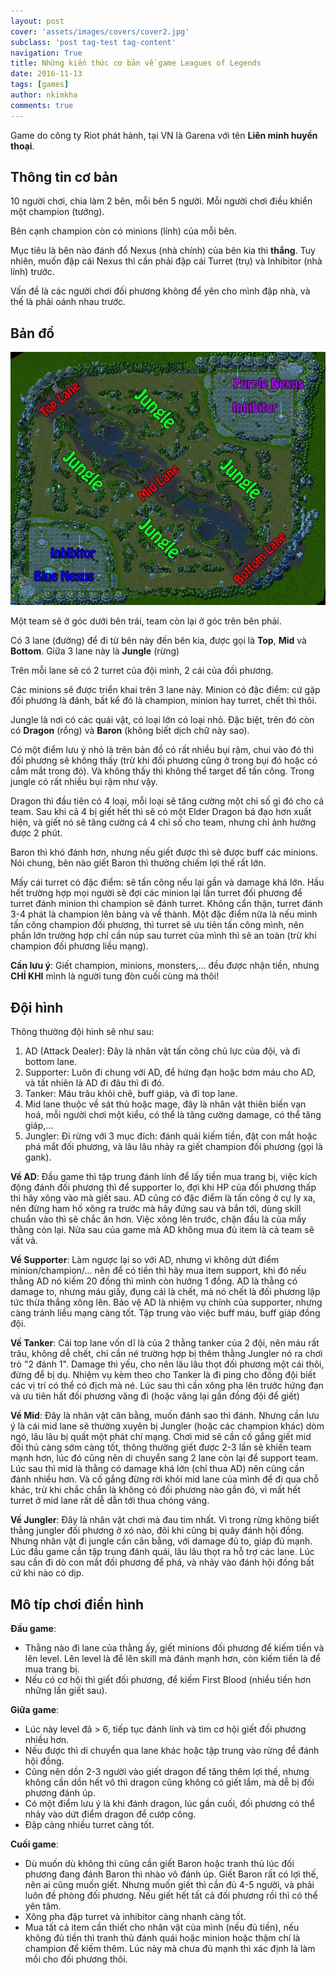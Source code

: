 ```yaml
---
layout: post
cover: 'assets/images/covers/cover2.jpg'
subclass: 'post tag-test tag-content'
navigation: True
title: Những kiến thức cơ bản về game Leagues of Legends
date: 2016-11-13
tags: [games]
author: nkimkha
comments: true
---
```


Game do công ty Riot phát hành, tại VN là Garena với tên **Liên minh huyền thoại**.

Thông tin cơ bản
----------------
10 người chơi, chia làm 2 bên, mỗi bên 5 người. Mỗi người chơi điều khiển một champion (tướng).

Bên cạnh champion còn có minions (lính) của mỗi bên.

Mục tiêu là bên nào đánh đổ Nexus (nhà chính) của bên kia thì **thắng**. Tuy nhiên, muốn đập cái Nexus thì cần phải đập cái Turret (trụ) và Inhibitor (nhà lính) trước.

Vấn đề là các người chơi đối phương không để yên cho mình đập nhà, và thế là phải oánh nhau trước.

Bản đồ
------
![LOL maps](/assets/images/figures/league-of-legends-map.jpg)

Một team sẽ ở góc dưới bên trái, team còn lại ở góc trên bên phải.

Có 3 lane (đường) để đi từ bên này đến bên kia, được gọi là **Top**, **Mid** và **Bottom**. Giữa 3 lane này là **Jungle** (rừng)

Trên mỗi lane sẽ có 2 turret của đội mình, 2 cái của đối phương.

Các minions sẽ được triển khai trên 3 lane này. Minion có đặc điểm: cứ gặp đối phương là đánh, bất kể đó là champion, minion hay turret, chết thì thôi.

Jungle là nơi có các quái vật, có loại lớn có loại nhỏ. Đặc biệt, trên đó còn có **Dragon** (rồng) và **Baron** (không biết dịch chữ này sao).

Có một điểm lưu ý nhỏ là trên bản đồ có rất nhiều bụi rậm, chui vào đó thì đối phương sẽ không thấy (trừ khi đối phương cũng ở trong bụi đó hoặc có cắm mắt trong đó). Và không thấy thì không thể target để tấn công. Trong jungle có rất nhiều bụi rậm như vậy.

Dragon thì đầu tiên có 4 loại, mỗi loại sẽ tăng cường một chỉ số gì đó cho cả team. Sau khi cả 4 bị giết hết thì sẽ có một Elder Dragon bá đạo hơn xuất hiện, và giết nó sẽ tăng cường cả 4 chỉ số cho team, nhưng chỉ ảnh hưởng được 2 phút.

Baron thì khó đánh hơn, nhưng nếu giết được thì sẽ được buff các minions. Nói chung, bên nào giết Baron thì thường chiếm lợi thế rất lớn.

Mấy cái turret có đặc điểm: sẽ tấn công nếu lại gần và damage khá lớn. Hầu hết trường hợp mọi người sẽ đợi các minion lại lần turret đối phương để turret đánh minion thì champion sẽ đánh turret. Không cẩn thận, turret đánh 3-4 phát là champion lên bảng và về thành. Một đặc điểm nữa là nếu mình tấn công champion đối phương, thì turret sẽ ưu tiên tấn công mình, nên phần lớn trường hợp chỉ cần núp sau turret của mình thì sẽ an toàn (trừ khi champion đối phương liều mạng).

**Cần lưu ý**: Giết champion, minions, monsters,... đều được nhận tiền, nhưng **CHỈ KHI** mình là người tung đòn cuối cùng mà thôi!

Đội hình
--------
Thông thường đội hình sẽ như sau:
1. AD (Attack Dealer): Đây là nhân vật tấn công chủ lực của đội, và đi bottom lane.
2. Supporter: Luôn đi chung với AD, để hứng đạn hoặc bơm máu cho AD, và tất nhiên là AD đi đâu thì đi đó.
3. Tanker: Máu trâu khỏi chê, buff giáp, và đi top lane.
4. Mid lane thuộc về sát thủ hoặc mage, đây là nhân vật thiên biến vạn hoá, mỗi người chơi một kiểu, có thể là tăng cường damage, có thể tăng giáp,...
5. Jungler: Đi rừng với 3 mục đích: đánh quái kiếm tiền, đặt con mắt hoặc phá mắt đối phương, và lâu lâu nhảy ra giết champion đối phương (gọi là gank).

**Về AD**: Đầu game thì tập trung đánh lính để lấy tiền mua trang bị, việc kích động đánh đối phương thì để supporter lo, đợi khi HP của đối phương thấp thì hãy xông vào mà giết sau. AD cũng có đặc điểm là tấn công ở cự ly xa, nên đừng ham hố xông ra trước mà hãy đứng sau và bắn tới, dùng skill chuẩn vào thì sẽ chắc ăn hơn. Việc xông lên trước, chặn đầu là của mấy thằng còn lại. Nửa sau của game mà AD không mua đủ item là cả team sẽ vất vả.

**Về Supporter**: Làm ngược lại so với AD, nhưng vì không dứt điểm minion/champion/... nên để có tiền thì hãy mua item support, khi đó nếu thằng AD nó kiếm 20 đồng thì mình còn hưởng 1 đồng. AD là thằng có damage to, nhưng máu giấy, đụng cái là chết, mà nó chết là đối phương lập tức thừa thắng xông lên. Bảo vệ AD là nhiệm vụ chính của supporter, nhưng càng tránh liều mạng càng tốt. Tập trung vào việc buff máu, buff giáp đồng đội.

**Về Tanker**: Cái top lane vốn dĩ là của 2 thằng tanker của 2 đội, nên máu rất trâu, không dễ chết, chỉ cần né trường hợp bị thêm thằng Jungler nó ra chơi trò "2 đánh 1". Damage thì yếu, cho nên lâu lâu thọt đối phương một cái thôi, đừng để bị dụ. Nhiệm vụ kèm theo cho Tanker là đi ping cho đồng đội biết các vị trí có thể có địch mà né. Lúc sau thì cần xông pha lên trước hứng đạn và ưu tiên hất đối phương văng đi (hoặc văng lại gần đồng đội để giết)

**Về Mid**: Đây là nhân vật cân bằng, muốn đánh sao thì đánh. Nhưng cần lưu ý là cái mid lane sẽ thường xuyên bị Jungler (hoặc các champion khác) dòm ngó, lâu lâu bị quất một phát chí mạng. Chơi mid sẽ cần cố gắng giết mid đối thủ càng sớm càng tốt, thông thường giết được 2-3 lần sẽ khiến team mạnh hơn, lúc đó cũng nên di chuyển sang 2 lane còn lại để support team. Lúc sau thì mid là thằng có damage khá lớn (chỉ thua AD) nên cũng cần đánh nhiều hơn. Và cố gắng đừng rời khỏi mid lane của mình để đi qua chỗ khác, trừ khi chắc chắn là không có đối phương nào gần đó, vì mất hết turret ở mid lane rất dễ dẫn tới thua chóng váng.

**Về Jungler**: Đây là nhân vật chơi mà đau tim nhất. Vì trong rừng không biết thằng jungler đối phương ở xó nào, đôi khi cũng bị quây đánh hội đồng. Nhưng nhân vật đi jungle cần cân bằng, với damage đủ to, giáp đủ mạnh. Lúc đầu game cần tập trung đánh quái, lâu lâu thọt ra hỗ trợ các lane. Lúc sau cần đi dò con mắt đối phương để phá, và nhảy vào đánh hội đồng bất cứ khi nào có dịp.

Mô típ chơi điển hình
---------------------
**Đầu game**:
* Thằng nào đi lane của thằng ấy, giết minions đối phương để kiếm tiền và lên level. Lên level là để lên skill mà đánh mạnh hơn, còn kiếm tiền là để mua trang bị.
* Nếu có cơ hội thì giết đối phương, để kiếm First Blood (nhiều tiền hơn những lần giết sau).

**Giữa game**:
* Lúc này level đã > 6, tiếp tục đánh lính và tìm cơ hội giết đối phương nhiều hơn.
* Nếu được thì di chuyển qua lane khác hoặc tập trung vào rừng để đánh hội đồng.
* Cũng nên dồn 2-3 người vào giết dragon để tăng thêm lợi thế, nhưng không cần dồn hết vô thì dragon cũng không có giết lắm, mà dễ bị đối phương đánh úp.
* Có một điểm lưu ý là khi đánh dragon, lúc gần cuối, đối phương có thể nhảy vào dứt điểm dragon để cướp công.
* Đập càng nhiều turret càng tốt.

**Cuối game**:
* Dù muốn dù không thì cũng cần giết Baron hoặc tranh thủ lúc đối phương đang đánh Baron thì nhào vô đánh úp. Giết Baron rất có lợi thế, nên ai cũng muốn giết. Nhưng muốn giết thì cần đủ 4-5 người, và phải luôn đề phòng đối phương. Nếu giết hết tất cả đối phương rồi thì có thể yên tâm.
* Xông pha đập turret và inhibitor càng nhanh càng tốt.
* Mua tất cả item cần thiết cho nhân vật của mình (nếu đủ tiền), nếu không đủ tiền thì tranh thủ đánh quái hoặc minion hoặc thậm chí là champion để kiếm thêm. Lúc này mà chưa đủ mạnh thì xác định là làm mồi cho đối phương thôi.
